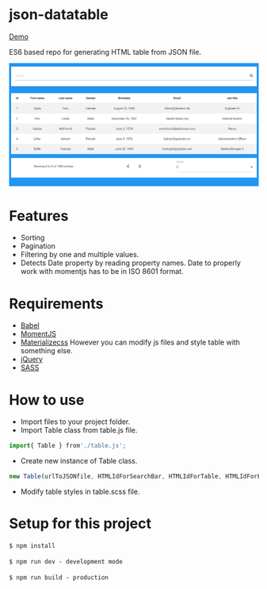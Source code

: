 # json-datatable

[Demo](https://snwolak.github.io/json-datatable/dist/)

ES6 based repo for generating HTML table from JSON file.

![Demo screen](./README/demo.png)

# Features

* Sorting
* Pagination
* Filtering by one and multiple values.
* Detects Date property by reading property names. Date to properly work with momentjs has to be in ISO 8601 format.


# Requirements
* [Babel](http://babeljs.io/)
* [MomentJS](http://momentjs.com/)
* [Materializecss](http://materializecss.com/) However you can modify js files and style table with something else.
* [jQuery](https://jquery.com/)
* [SASS](https://sass-lang.com/)

# How to use
    
* Import files to your project folder.
* Import Table class from table.js file.
     
```js
import{ Table } from'./table.js';
```

* Create new instance of Table class.
        
```js
new Table(urlToJSONfile, HTMLIdForSearchBar, HTMLIdForTable, HTMLIdForFooter).create();
```
* Modify table styles in table.scss file.
# Setup for this project

    $ npm install
 
    $ npm run dev - development mode
 
    $ npm run build - production
